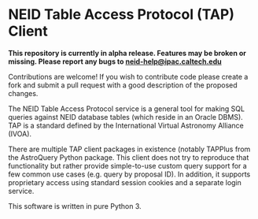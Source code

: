 NEID Table Access Protocol (TAP) Client
======================================

**This repository is currently in alpha release. Features may be broken or missing. Please report any bugs to neid-help@ipac.caltech.edu**

Contributions are welcome! If you wish to contribute code please create a fork and submit a pull request with a good description of the proposed changes.

The NEID Table Access Protocol service is a general tool for making 
SQL queries against NEID database tables (which reside in an Oracle
DBMS).  TAP is a standard defined by the International Virtual 
Astronomy Alliance (IVOA).

There are multiple TAP client packages in existence (notably TAPPlus
from the AstroQuery Python package.  This client does not try to 
reproduce that functionality but rather provide simple-to-use custom
query support for a few common use cases (e.g. query by proposal ID).
In addition, it supports proprietary access using standard session
cookies and a separate login service.

This software is written in pure Python 3.  
